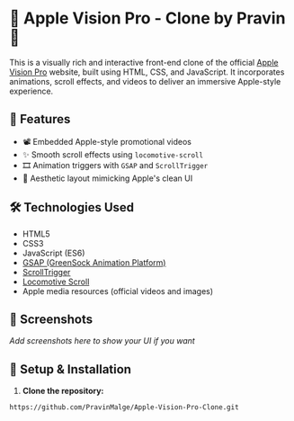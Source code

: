 # 🍎 Apple Vision Pro - Clone by Pravin 🥀

This is a visually rich and interactive front-end clone of the official [Apple Vision Pro](https://www.apple.com/apple-vision-pro/) website, built using HTML, CSS, and JavaScript. It incorporates animations, scroll effects, and videos to deliver an immersive Apple-style experience.

## 🚀 Features

- 📽️ Embedded Apple-style promotional videos  
- ✨ Smooth scroll effects using `locomotive-scroll`  
- 🎞️ Animation triggers with `GSAP` and `ScrollTrigger`  
- 🎨 Aesthetic layout mimicking Apple's clean UI   

## 🛠️ Technologies Used

- HTML5  
- CSS3  
- JavaScript (ES6)  
- [GSAP (GreenSock Animation Platform)](https://greensock.com/gsap/)  
- [ScrollTrigger](https://greensock.com/scrolltrigger/)  
- [Locomotive Scroll](https://locomotivemtl.github.io/locomotive-scroll/)  
- Apple media resources (official videos and images)

## 📸 Screenshots

*Add screenshots here to show your UI if you want*

## 🔧 Setup & Installation

1. **Clone the repository:**

```bash
https://github.com/PravinMalge/Apple-Vision-Pro-Clone.git
